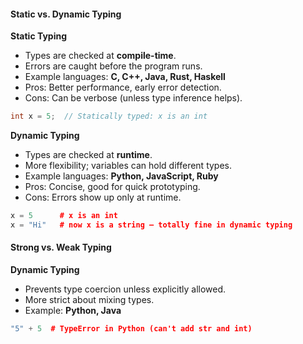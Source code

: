 #### Static vs. Dynamic Typing

**Static Typing**
- Types are checked at **compile-time**.
- Errors are caught before the program runs.
- Example languages: **C, C++, Java, Rust, Haskell**
- Pros: Better performance, early error detection.
- Cons: Can be verbose (unless type inference helps).

```cpp
int x = 5;  // Statically typed: x is an int
```

**Dynamic Typing**
- Types are checked at **runtime**.
- More flexibility; variables can hold different types.
- Example languages: **Python, JavaScript, Ruby**
- Pros: Concise, good for quick prototyping.
- Cons: Errors show up only at runtime.

```cpp
x = 5      # x is an int
x = "Hi"   # now x is a string — totally fine in dynamic typing
```



#### Strong vs. Weak Typing

**Dynamic Typing**
- Prevents type coercion unless explicitly allowed.
- More strict about mixing types.
- Example: **Python, Java**

```cpp
"5" + 5  # TypeError in Python (can't add str and int)
```



